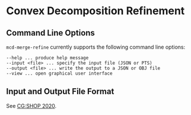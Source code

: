 # Convex Decomposition Refinement

## Command Line Options
`mcd-merge-refine` currently supports the following command line options:
~~~~
--help ... produce help message
--input <file> ... specify the input file (JSON or PTS)
--output <file> ... write the output to a JSON or OBJ file
--view ... open graphical user interface
~~~~

## Input and Output File Format

See [CG:SHOP 2020](https://cgshop.ibr.cs.tu-bs.de/competition/cg-shop-2020/instance-format).
